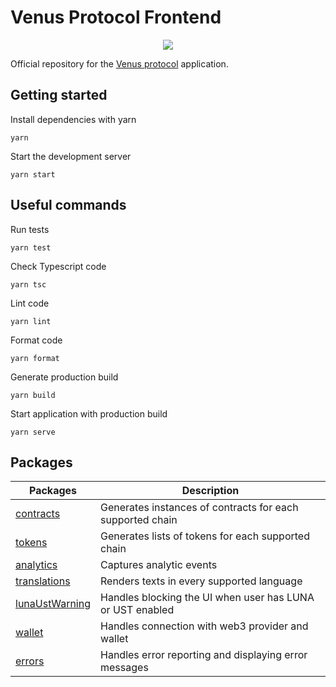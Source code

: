 # Venus Protocol Frontend

<p align="center">
  <img src="https://venus.io/share.png">
</p>

Official repository for the [Venus protocol](https://venus.io) application.

## Getting started

Install dependencies with yarn

```ssh
yarn
```

Start the development server

```ssh
yarn start
```

## Useful commands

Run tests

```ssh
yarn test
```

Check Typescript code

```ssh
yarn tsc
```

Lint code

```ssh
yarn lint
```

Format code

```
yarn format
```

Generate production build

```ssh
yarn build
```

Start application with production build

```ssh
yarn serve
```

## Packages

| Packages                                             | Description                                               |
| ---------------------------------------------------- | --------------------------------------------------------- |
| [contracts](/src/packages/contracts/README.md)       | Generates instances of contracts for each supported chain |
| [tokens](/src/packages/tokens/README.md)             | Generates lists of tokens for each supported chain        |
| [analytics](/src/packages/analytics)                 | Captures analytic events                                  |
| [translations](/src/packages/translations/README.md) | Renders texts in every supported language                 |
| [lunaUstWarning](/src/packages/lunaUstWarning)       | Handles blocking the UI when user has LUNA or UST enabled |
| [wallet](/src/packages/wallet)                       | Handles connection with web3 provider and wallet          |
| [errors](/src/packages/errors)                       | Handles error reporting and displaying error messages     |
